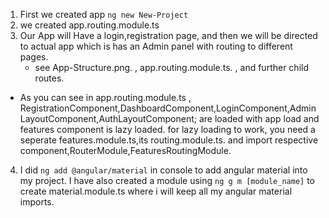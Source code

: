1. First we created app `ng new New-Project`
2. we created app.routing.module.ts
3. Our App will Have a login,registration page, and then we will be directed to actual app which is has an Admin panel with routing to different pages. 
    - see App-Structure.png. , app.routing.module.ts. , and further child routes.
 - As you can see in app.routing.module.ts , RegistrationComponent,DashboardComponent,LoginComponent,AdminLayoutComponent,AuthLayoutComponent;
     are loaded with app load and features component is lazy loaded.
      for lazy loading to work, you need a seperate features.module.ts,its routing.module.ts. and import respective component,RouterModule,FeaturesRoutingModule.
4. I did `ng add @angular/material` in console to add angular material into my project. I have also created a module using `ng g m [module_name]` 
    to create material.module.ts where i will keep all my angular material imports.
